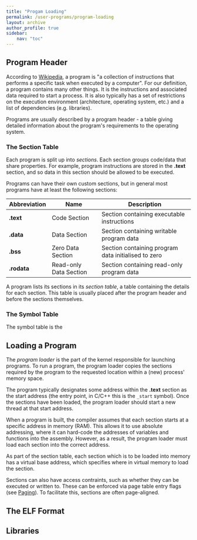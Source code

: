 ```yaml
---
title: "Progam Loading"
permalink: /user-programs/program-loading
layout: archive
author_profile: true
sidebar:
    nav: "toc"
---
```


## Program Header

According to [Wikipedia](https://en.wikipedia.org/wiki/Computer_program), a program is "a collection of instructions that performs a specific task when executed by a computer". For our definition, a program contains many other things. It is the instructions and associated data required to start a process. It is also typically has a set of restrictions on the execution environment (architecture, operating system, etc.) and a list of dependencies (e.g. libraries).

Programs are usually described by a program header - a table giving detailed information about the program's requirements to the operating system.

### The Section Table

Each program is split up into _sections_. Each section groups code/data that share properties. For example, program instructions are stored in the **.text** section, and so data in this section should be allowed to be executed.

Programs can have their own custom sections, but in general most programs have at least the following sections:

| Abbreviation | Name | Description |
| ------------ | ---- | ----------- |
| **.text** | Code Section | Section containing executable instructions |
| **.data** | Data Section | Section containing writable program data |
| **.bss** | Zero Data Section | Section containing program data initialised to zero |
| **.rodata** | Read-only Data Section | Section containing read-only program data |

A program lists its sections in its _section table_, a table containing the details for each section. This table is usually placed after the program header and before the sections themselves.

### The Symbol Table

The symbol table is the 

## Loading a Program

The _program loader_ is the part of the kernel responsible for launching programs. To run a program, the program loader copies the sections required by the program to the requested location within a (new) process' memory space.

The program typically designates some address within the **.text** section as the start address (the entry point, in C/C++ this is the `_start` symbol). Once the sections have been loaded, the program loader should start a new thread at that start address.

When a program is built, the compiler assumes that each section starts at a specific address in memory (RAM). This allows it to use absolute addressing, where it can hard-code the addresses of variables and functions into the assembly. However, as a result, the program loader must load each section into the correct address.

As part of the section table, each section which is to be loaded into memory has a virtual base address, which specifies where in virtual memory to load the section.

Sections can also have access contraints, such as whether they can be executed or written to. These can be enforced via page table entry flags (see [Paging](/the-kernel/paging)). To facilitate this, sections are often page-aligned.

## The ELF Format

## Libraries

